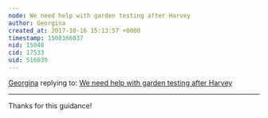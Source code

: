 ```yaml
---
node: We need help with garden testing after Harvey
author: Georgina
created_at: 2017-10-16 15:13:57 +0000
timestamp: 1508166837
nid: 15048
cid: 17533
uid: 516039
---
```




[Georgina](../profile/Georgina) replying to: [We need help with garden testing after Harvey](../notes/Georgina/10-13-2017/we-need-help-with-garden-testing-after-harvey)

----
Thanks for this guidance!